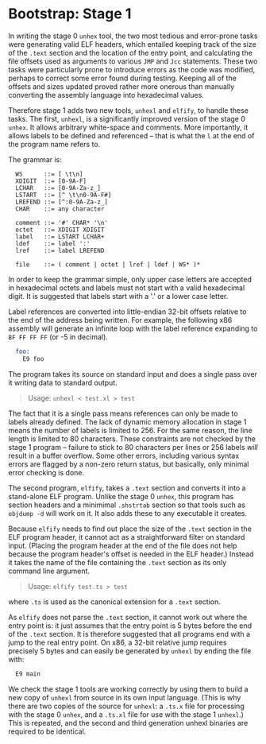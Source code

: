 # Bootstrap: Stage 1

In writing the stage 0 `unhex` tool, the two most tedious and error-prone
tasks were generating valid ELF headers, which entailed keeping track
of the size of the `.text` section and the location of the entry point,
and calculating the file offsets used as arguments to various `JMP` and 
`Jcc` statements.  These two tasks were particularly prone to introduce
errors as the code was modified, perhaps to correct some error found
during testing.  Keeping all of the offsets and sizes updated proved
rather more onerous than manually converting the assembly language 
into hexadecimal values.

Therefore stage 1 adds two new tools, `unhexl` and `elfify`, to handle 
these tasks.  The first, `unhexl`, is a significantly improved version of
the stage 0 `unhex`.  It allows arbitrary white-space and comments.
More importantly, it allows labels to be defined and referenced – that
is what the `l` at the end of the program name refers to.

The grammar is:

```ebnf
  WS      ::= [ \t\n]
  XDIGIT  ::= [0-9A-F]
  LCHAR   ::= [0-9A-Za-z_] 
  LSTART  ::= [^ \t\n0-9A-F#]
  LREFEND ::= [^:0-9A-Za-z_]
  CHAR    ::= any character

  comment ::= '#' CHAR* '\n'
  octet   ::= XDIGIT XDIGIT
  label   ::= LSTART LCHAR+
  ldef    ::= label ':'
  lref    ::= label LREFEND

  file    ::= ( comment | octet | lref | ldef | WS* )*
```

In order to keep the grammar simple, only upper case letters are 
accepted in hexadecimal octets and labels must not start with a
valid hexadecimal digit.  It is suggested that labels start with
a '.' or a lower case letter.

Label references are converted into little-endian 32-bit offsets 
relative to the end of the address being written.  For example, the 
following x86 assembly will generate an infinite loop with the label 
reference expanding to `BF FF FF FF` (or -5 in decimal). 

```asm
  foo:
    E9 foo
```

The program takes its source on standard input and does a single pass 
over it writing data to standard output. 

> Usage: `unhexl < test.xl > test`

The fact that it is a single pass means references can only be made to 
labels already defined.  The lack of dynamic memory allocation in stage 
1 means the number of labels is limited to 256.  For the same reason, 
the line length is limited to 80 characters.  These constraints are not 
checked by the stage 1 program – failure to stick to 80 characters per 
lines or 256 labels *will* result in a buffer overflow.  Some other 
errors, including various syntax errors are flagged by a non-zero return 
status, but basically, only minimal error checking is done.

The second program, `elfify`, takes a `.text` section and converts it into 
a stand-alone ELF program.  Unlike the stage 0 `unhex`, this program has 
section headers and a minimimal `.shstrtab` section so that tools such as 
`objdump -d` will work on it.  It also adds these to any executable it 
creates.

Because `elfify` needs to find out place the size of the `.text` section
in the ELF program header, it cannot act as a straightforward filter 
on standard input.  (Placing the program header at the end of the file
does not help because the program header's offset is needed in the ELF
header.)  Instead it takes the name of the file containing the `.text`
section as its only command line argument.

> Usage: `elfify test.ts > test`

where `.ts` is used as the canonical extension for a `.text` section.

As `elfify` does not parse the `.text` section, it cannot work out where 
the entry point is: it just assumes that the entry point is 5 bytes
before the end of the `.text` section.  It is therefore suggested that all
programs end with a jump to the real entry point.  On x86, a 32-bit
relative jump requires precisely 5 bytes and can easily be generated
by `unhexl` by ending the file with:

```asm
  E9 main
```

We check the stage 1 tools are working correctly by using them to build
a new copy of `unhexl` from source in its own input language.  (This is
why there are two copies of the source for `unhexl`: a `.ts.x` file for
processing with the stage 0 `unhex`, and a `.ts.xl` file for use with the
stage 1 `unhexl`.)  This is repeated, and the second and third generation
unhexl binaries are required to be identical.
